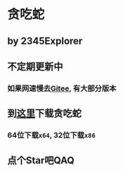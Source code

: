 # 贪吃蛇
## by 2345Explorer
## 不定期更新中
### 如果网速慢去[Gitee](https://gitee.com/Explorer2345/snake), 有大部分版本
## 到[这里](https://github.com/hcddsk/Snake/releases/latest)下载贪吃蛇
### 64位下载`x64`, 32位下载`x86`
## 点个Star吧QAQ
